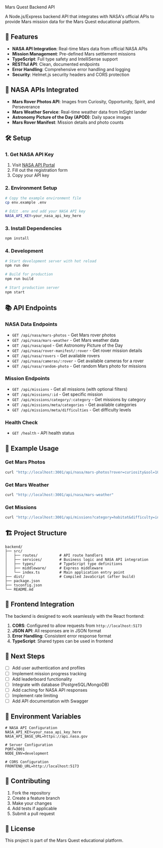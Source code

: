  Mars Quest Backend API

A Node.js/Express backend API that integrates with NASA's official APIs to provide Mars mission data for the Mars Quest educational platform.

## 🚀 Features

- **NASA API Integration**: Real-time Mars data from official NASA APIs
- **Mission Management**: Pre-defined Mars settlement missions
- **TypeScript**: Full type safety and IntelliSense support
- **RESTful API**: Clean, documented endpoints
- **Error Handling**: Comprehensive error handling and logging
- **Security**: Helmet.js security headers and CORS protection

## 📡 NASA APIs Integrated

- **Mars Rover Photos API**: Images from Curiosity, Opportunity, Spirit, and Perseverance
- **Mars Weather Service**: Real-time weather data from InSight lander
- **Astronomy Picture of the Day (APOD)**: Daily space images
- **Mars Rover Manifest**: Mission details and photo counts

## 🛠️ Setup

### 1. Get NASA API Key
1. Visit [NASA API Portal](https://api.nasa.gov/)
2. Fill out the registration form
3. Copy your API key

### 2. Environment Setup
```bash
# Copy the example environment file
cp env.example .env

# Edit .env and add your NASA API key
NASA_API_KEY=your_nasa_api_key_here
```

### 3. Install Dependencies
```bash
npm install
```

### 4. Development
```bash
# Start development server with hot reload
npm run dev

# Build for production
npm run build

# Start production server
npm start
```

## 📚 API Endpoints

### NASA Data Endpoints
- `GET /api/nasa/mars-photos` - Get Mars rover photos
- `GET /api/nasa/mars-weather` - Get Mars weather data
- `GET /api/nasa/apod` - Get Astronomy Picture of the Day
- `GET /api/nasa/rover-manifest/:rover` - Get rover mission details
- `GET /api/nasa/rovers` - Get available rovers
- `GET /api/nasa/cameras/:rover` - Get available cameras for a rover
- `GET /api/nasa/random-photo` - Get random Mars photo for missions

### Mission Endpoints
- `GET /api/missions` - Get all missions (with optional filters)
- `GET /api/missions/:id` - Get specific mission
- `GET /api/missions/category/:category` - Get missions by category
- `GET /api/missions/meta/categories` - Get available categories
- `GET /api/missions/meta/difficulties` - Get difficulty levels

### Health Check
- `GET /health` - API health status

## 🔧 Example Usage

### Get Mars Photos
```bash
curl "http://localhost:3001/api/nasa/mars-photos?rover=curiosity&sol=1000&camera=MAST"
```

### Get Mars Weather
```bash
curl "http://localhost:3001/api/nasa/mars-weather"
```

### Get Missions
```bash
curl "http://localhost:3001/api/missions?category=habitat&difficulty=intermediate"
```

## 🏗️ Project Structure

```
backend/
├── src/
│   ├── routes/          # API route handlers
│   ├── services/        # Business logic and NASA API integration
│   ├── types/           # TypeScript type definitions
│   ├── middleware/      # Express middleware
│   └── index.ts         # Main application entry point
├── dist/                # Compiled JavaScript (after build)
├── package.json
├── tsconfig.json
└── README.md
```

## 🔗 Frontend Integration

The backend is designed to work seamlessly with the React frontend:

1. **CORS**: Configured to allow requests from `http://localhost:5173`
2. **JSON API**: All responses are in JSON format
3. **Error Handling**: Consistent error response format
4. **TypeScript**: Shared types can be used in frontend

## 🚀 Next Steps

- [ ] Add user authentication and profiles
- [ ] Implement mission progress tracking
- [ ] Add leaderboard functionality
- [ ] Integrate with database (PostgreSQL/MongoDB)
- [ ] Add caching for NASA API responses
- [ ] Implement rate limiting
- [ ] Add API documentation with Swagger

## 📝 Environment Variables

```env
# NASA API Configuration
NASA_API_KEY=your_nasa_api_key_here
NASA_API_BASE_URL=https://api.nasa.gov

# Server Configuration
PORT=3001
NODE_ENV=development

# CORS Configuration
FRONTEND_URL=http://localhost:5173
```

## 🤝 Contributing

1. Fork the repository
2. Create a feature branch
3. Make your changes
4. Add tests if applicable
5. Submit a pull request

## 📄 License

This project is part of the Mars Quest educational platform.
